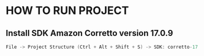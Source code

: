 # HOW TO RUN PROJECT
## Install SDK Amazon Corretto version 17.0.9
```C
File -> Project Structure (Ctrl + Alt + Shift + S) -> SDK: corretto-17
```
